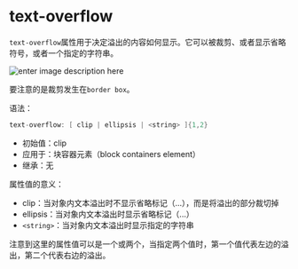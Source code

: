 text-overflow
========

`text-overflow`属性用于决定溢出的内容如何显示。它可以被裁剪、或者显示省略符号，或者一个指定的字符串。

![enter image description here](https://developer.mozilla.org/@api/deki/files/5846/=text-overflow.png)

要注意的是裁剪发生在`border box`。

语法：

```c
text-overflow: [ clip | ellipsis | <string> ]{1,2}
```

 - 初始值：clip
 - 应用于：块容器元素（block containers element）
 - 继承：无

属性值的意义：

 - clip：当对象内文本溢出时不显示省略标记（...），而是将溢出的部分裁切掉
 - ellipsis：当对象内文本溢出时显示省略标记（...）
 - `<string>`：当对象内文本溢出时显示指定的字符串

注意到这里的属性值可以是一个或两个，当指定两个值时，第一个值代表左边的溢出，第二个代表右边的溢出。